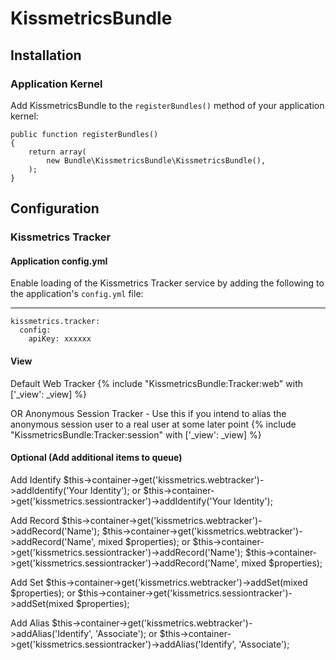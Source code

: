 # KissmetricsBundle

## Installation

### Application Kernel

Add KissmetricsBundle to the `registerBundles()` method of your application kernel:

    public function registerBundles()
    {
        return array(
            new Bundle\KissmetricsBundle\KissmetricsBundle(),
        );
    }

## Configuration

### Kissmetrics Tracker

#### Application config.yml
Enable loading of the Kissmetrics Tracker service by adding the following to the application's `config.yml` file:
- - -
    kissmetrics.tracker:
      config:
        apiKey: xxxxxx

#### View
Default Web Tracker
    {% include "KissmetricsBundle:Tracker:web" with ['_view': _view] %}

OR Anonymous Session Tracker - Use this if you intend to alias the anonymous session user to a real user at some later point
    {% include "KissmetricsBundle:Tracker:session" with ['_view': _view] %}

#### Optional (Add additional items to queue)
Add Identify
    $this->container->get('kissmetrics.webtracker')->addIdentify('Your Identity');
	or
    $this->container->get('kissmetrics.sessiontracker')->addIdentify('Your Identity');

Add Record
    $this->container->get('kissmetrics.webtracker')->addRecord('Name');
    $this->container->get('kissmetrics.webtracker')->addRecord('Name', mixed $properties);
    or 
    $this->container->get('kissmetrics.sessiontracker')->addRecord('Name');
    $this->container->get('kissmetrics.sessiontracker')->addRecord('Name', mixed $properties);

Add Set
    $this->container->get('kissmetrics.webtracker')->addSet(mixed $properties);
	or
    $this->container->get('kissmetrics.sessiontracker')->addSet(mixed $properties);

Add Alias
    $this->container->get('kissmetrics.webtracker')->addAlias('Identify', 'Associate');
	or
    $this->container->get('kissmetrics.sessiontracker')->addAlias('Identify', 'Associate');
